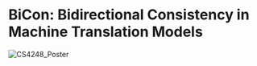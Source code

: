 # BiCon: Bidirectional Consistency in Machine Translation Models


![CS4248_Poster](https://github.com/leehuiyulaura/CS4248_Project/assets/79884614/bb730502-7bae-4559-9631-662990a62549)
